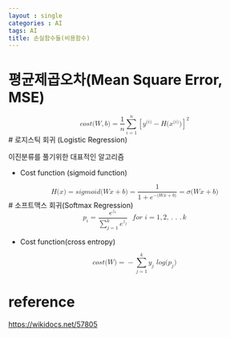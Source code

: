 ```yaml
---
layout : single
categories : AI
tags: AI
title: 손실함수들(비용함수)
---
```

# 평균제곱오차(Mean Square Error, MSE)

<math xmlns="http://www.w3.org/1998/Math/MathML" display="block">
  <mi>c</mi>
  <mi>o</mi>
  <mi>s</mi>
  <mi>t</mi>
  <mo stretchy="false">(</mo>
  <mi>W</mi>
  <mo>,</mo>
  <mi>b</mi>
  <mo stretchy="false">)</mo>
  <mo>=</mo>
  <mfrac>
    <mn>1</mn>
    <mi>n</mi>
  </mfrac>
  <munderover>
    <mo data-mjx-texclass="OP">&#x2211;</mo>
    <mrow data-mjx-texclass="ORD">
      <mi>i</mi>
      <mo>=</mo>
      <mn>1</mn>
    </mrow>
    <mrow data-mjx-texclass="ORD">
      <mi>n</mi>
    </mrow>
  </munderover>
  <msup>
    <mrow data-mjx-texclass="INNER">
      <mo data-mjx-texclass="OPEN">[</mo>
      <msup>
        <mi>y</mi>
        <mrow data-mjx-texclass="ORD">
          <mo stretchy="false">(</mo>
          <mi>i</mi>
          <mo stretchy="false">)</mo>
        </mrow>
      </msup>
      <mo>&#x2212;</mo>
      <mi>H</mi>
      <mo stretchy="false">(</mo>
      <msup>
        <mi>x</mi>
        <mrow data-mjx-texclass="ORD">
          <mo stretchy="false">(</mo>
          <mi>i</mi>
          <mo stretchy="false">)</mo>
        </mrow>
      </msup>
      <mo stretchy="false">)</mo>
      <mo data-mjx-texclass="CLOSE">]</mo>
    </mrow>
    <mn>2</mn>
  </msup>
</math>
# 로지스틱 회귀 (Logistic Regression)

이진분류를 풀기위한 대표적인 알고리즘

* Cost function (sigmoid function)
<math xmlns="http://www.w3.org/1998/Math/MathML" display="block">
  <mi>H</mi>
  <mo stretchy="false">(</mo>
  <mi>x</mi>
  <mo stretchy="false">)</mo>
  <mo>=</mo>
  <mi>s</mi>
  <mi>i</mi>
  <mi>g</mi>
  <mi>m</mi>
  <mi>o</mi>
  <mi>i</mi>
  <mi>d</mi>
  <mo stretchy="false">(</mo>
  <mi>W</mi>
  <mi>x</mi>
  <mo>+</mo>
  <mi>b</mi>
  <mo stretchy="false">)</mo>
  <mo>=</mo>
  <mfrac>
    <mn>1</mn>
    <mrow>
      <mn>1</mn>
      <mo>+</mo>
      <msup>
        <mi>e</mi>
        <mrow data-mjx-texclass="ORD">
          <mo>&#x2212;</mo>
          <mo stretchy="false">(</mo>
          <mi>W</mi>
          <mi>x</mi>
          <mo>+</mo>
          <mi>b</mi>
          <mo stretchy="false">)</mo>
        </mrow>
      </msup>
    </mrow>
  </mfrac>
  <mo>=</mo>
  <mi>&#x3C3;</mi>
  <mo stretchy="false">(</mo>
  <mi>W</mi>
  <mi>x</mi>
  <mo>+</mo>
  <mi>b</mi>
  <mo stretchy="false">)</mo>
</math>
# 소프트맥스 회귀(Softmax Regression)

<math xmlns="http://www.w3.org/1998/Math/MathML" display="block">
  <msub>
    <mi>p</mi>
    <mrow data-mjx-texclass="ORD">
      <mi>i</mi>
    </mrow>
  </msub>
  <mo>=</mo>
  <mfrac>
    <msup>
      <mi>e</mi>
      <mrow data-mjx-texclass="ORD">
        <msub>
          <mi>z</mi>
          <mrow data-mjx-texclass="ORD">
            <mi>i</mi>
          </mrow>
        </msub>
      </mrow>
    </msup>
    <mrow>
      <munderover>
        <mo data-mjx-texclass="OP">&#x2211;</mo>
        <mrow data-mjx-texclass="ORD">
          <mi>j</mi>
          <mo>=</mo>
          <mn>1</mn>
        </mrow>
        <mrow data-mjx-texclass="ORD">
          <mi>k</mi>
        </mrow>
      </munderover>
      <msup>
        <mi>e</mi>
        <mrow data-mjx-texclass="ORD">
          <msub>
            <mi>z</mi>
            <mrow data-mjx-texclass="ORD">
              <mi>j</mi>
            </mrow>
          </msub>
        </mrow>
      </msup>
    </mrow>
  </mfrac>
  <mtext>&#xA0;</mtext>
  <mtext>&#xA0;</mtext>
  <mi>f</mi>
  <mi>o</mi>
  <mi>r</mi>
  <mtext>&#xA0;</mtext>
  <mi>i</mi>
  <mo>=</mo>
  <mn>1</mn>
  <mo>,</mo>
  <mn>2</mn>
  <mo>,</mo>
  <mo>.</mo>
  <mo>.</mo>
  <mo>.</mo>
  <mi>k</mi>
</math>

* Cost function(cross entropy)
<math xmlns="http://www.w3.org/1998/Math/MathML" display="block">
  <mi>c</mi>
  <mi>o</mi>
  <mi>s</mi>
  <mi>t</mi>
  <mo stretchy="false">(</mo>
  <mi>W</mi>
  <mo stretchy="false">)</mo>
  <mo>=</mo>
  <mo>&#x2212;</mo>
  <munderover>
    <mo data-mjx-texclass="OP">&#x2211;</mo>
    <mrow data-mjx-texclass="ORD">
      <mi>j</mi>
      <mo>=</mo>
      <mn>1</mn>
    </mrow>
    <mrow data-mjx-texclass="ORD">
      <mi>k</mi>
    </mrow>
  </munderover>
  <msub>
    <mi>y</mi>
    <mrow data-mjx-texclass="ORD">
      <mi>j</mi>
    </mrow>
  </msub>
  <mtext>&#xA0;</mtext>
  <mi>l</mi>
  <mi>o</mi>
  <mi>g</mi>
  <mo stretchy="false">(</mo>
  <msub>
    <mi>p</mi>
    <mrow data-mjx-texclass="ORD">
      <mi>j</mi>
    </mrow>
  </msub>
  <mo stretchy="false">)</mo>
</math>

# reference
https://wikidocs.net/57805
